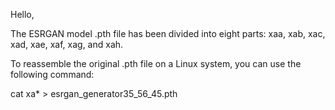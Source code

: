 
Hello,

The ESRGAN model .pth file has been divided into eight parts: xaa, xab, xac, xad, xae, xaf, xag, and xah.

To reassemble the original .pth file on a Linux system, you can use the following command:

cat xa* > esrgan_generator35_56_45.pth
